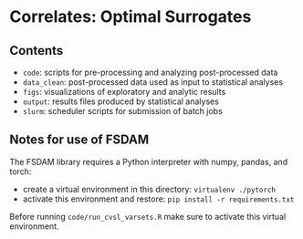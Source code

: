 # Correlates: Optimal Surrogates

## Contents

* `code`: scripts for pre-processing and analyzing post-processed data
* `data_clean`: post-processed data used as input to statistical analyses
* `figs`: visualizations of exploratory and analytic results
* `output`: results files produced by statistical analyses
* `slurm`: scheduler scripts for submission of batch jobs

## Notes for use of FSDAM

The FSDAM library requires a Python interpreter with numpy, pandas, and torch:

 - create a virtual environment in this directory: `virtualenv ./pytorch`
 - activate this environment and restore: `pip install -r requirements.txt`

Before running `code/run_cvsl_varsets.R` make sure to activate this virtual environment.
